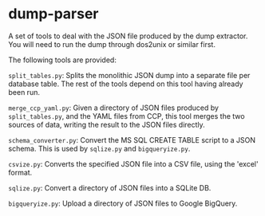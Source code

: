 dump-parser
===========

A set of tools to deal with the JSON file produced by the dump extractor. You will need to run the dump through dos2unix or similar first.

The following tools are provided:

`split_tables.py`:
  Splits the monolithic JSON dump into a separate file per database table. The rest of the tools depend on this tool having already been run.

`merge_ccp_yaml.py`:
  Given a directory of JSON files produced by `split_tables.py`, and the YAML files from CCP, this tool merges the two sources of data, writing the result to the JSON files directly.

`schema_converter.py`:
  Convert the MS SQL CREATE TABLE script to a JSON schema. This is used by `sqlize.py` and `bigqueryize.py`.

`csvize.py`:
  Converts the specified JSON file into a CSV file, using the 'excel' format.

`sqlize.py`:
  Convert a directory of JSON files into a SQLite DB.

`bigqueryize.py`:
  Upload a directory of JSON files to Google BigQuery.
